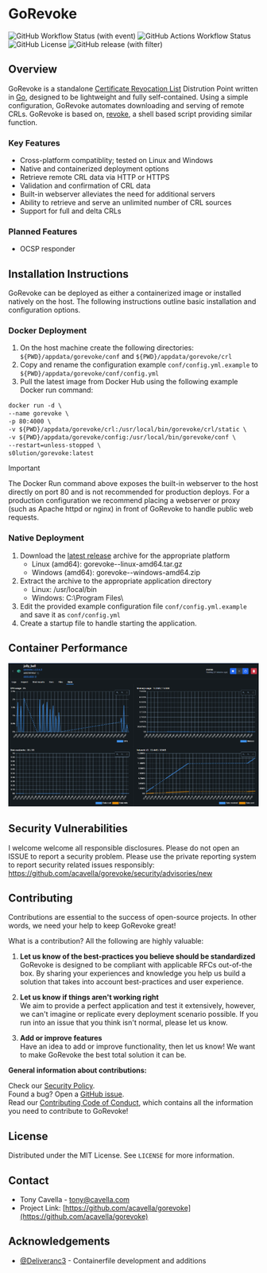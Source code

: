 # GoRevoke

<!-- PROJECT SHIELDS -->
![GitHub Workflow Status (with event)](https://img.shields.io/github/actions/workflow/status/acavella/gorevoke/gorelease.yml)
![GitHub Actions Workflow Status](https://img.shields.io/github/actions/workflow/status/acavella/gorevoke/dockerbuild.yml?logo=docker)
![GitHub License](https://img.shields.io/github/license/acavella/gorevoke)
![GitHub release (with filter)](https://img.shields.io/github/v/release/acavella/gorevoke)

## Overview

GoRevoke is a standalone [Certificate Revocation List](https://en.wikipedia.org/wiki/Certificate_revocation_list) Distrution Point written in [Go](https://go.dev/), designed to be lightweight and fully self-contained. Using a simple configuration, GoRevoke automates downloading and serving of remote CRLs. GoRevoke is based on, [revoke](https://github.com/acavella/revoke), a shell based script providing similar function.

### Key Features

- Cross-platform compatiblity; tested on Linux and Windows
- Native and containerized deployment options
- Retrieve remote CRL data via HTTP or HTTPS
- Validation and confirmation of CRL data
- Built-in webserver alleviates the need for additional servers
- Ability to retrieve and serve an unlimited number of CRL sources
- Support for full and delta CRLs

### Planned Features

- OCSP responder

## Installation Instructions

GoRevoke can be deployed as either a containerized image or installed natively on the host. The following instructions outline basic installation and configuration options.

### Docker Deployment

1. On the host machine create the following directories: `${PWD}/appdata/gorevoke/conf` and `${PWD}/appdata/gorevoke/crl`
2. Copy and rename the configuration example `conf/config.yml.example` to `${PWD}/appdata/gorevoke/conf/config.yml`
3. Pull the latest image from Docker Hub using the following example Docker run command:
```Shell
docker run -d \
--name gorevoke \
-p 80:4000 \
-v ${PWD}/appdata/gorevoke/crl:/usr/local/bin/gorevoke/crl/static \
-v ${PWD}/appdata/gorevoke/config:/usr/local/bin/gorevoke/conf \
--restart=unless-stopped \
s0lution/gorevoke:latest
```

> [!IMPORTANT]
> The Docker Run command above exposes the built-in webserver to the host directly on port 80 and is not recommended for production deploys. For a production configuration we recommend placing a webserver or proxy (such as Apache httpd or nginx) in front of GoRevoke to handle public web requests.

### Native Deployment

1. Download the [latest release](https://github.com/acavella/gorevoke/releases/latest/) archive for the appropriate platform 
   - Linux (amd64): gorevoke-<version>-linux-amd64.tar.gz
   - Windows (amd64): gorevoke-<version>-windows-amd64.zip
2. Extract the archive to the appropriate application directory
   - Linux: /usr/local/bin
   - Windows: C:\Program Files\
3. Edit the provided example configuration file `conf/config.yml.example` and save it as `conf/config.yml`
4. Create a startup file to handle starting the application.

## Container Performance
![Docker Container Performance](assets/docker-stats.png)

## Security Vulnerabilities

I welcome welcome all responsible disclosures. Please do not open an ISSUE to report a security problem. Please use the private reporting system to report security related issues responsibly: https://github.com/acavella/gorevoke/security/advisories/new

## Contributing

Contributions are essential to the success of open-source projects. In other words, we need your help to keep GoRevoke great!

What is a contribution? All the following are highly valuable:

1. **Let us know of the best-practices you believe should be standardized**   
   GoRevoke is designed to be compliant with applicable RFCs out-of-the box. By sharing your experiences and knowledge you help us build a solution that takes into account best-practices and user experience.

2. **Let us know if things aren't working right**   
   We aim to provide a perfect application and test it extensively, however, we can't imagine or replicate every deployment scenario possible. If you run into an issue that you think isn't normal, please let us know.

3. **Add or improve features**   
   Have an idea to add or improve functionality, then let us know! We want to make GoRevoke the best total solution it can be.

**General information about contributions:**

Check our [Security Policy](https://github.com/acavella/gorevoke#).   
Found a bug? Open a [GitHub issue](https://github.com/acavella/gorevoke/issues).   
Read our [Contributing Code of Conduct](https://github.com/acavella/gorevoke?tab=coc-ov-file#), which contains all the information you need to contribute to GoRevoke!

## License

Distributed under the MIT License. See `LICENSE` for more information.

## Contact

- Tony Cavella - tony@cavella.com
- Project Link: [https://github.com/acavella/gorevoke](https://github.com/acavella/gorevoke)

## Acknowledgements
- [@Deliveranc3](https://github.com/Deliveranc3) - Containerfile development and additions
